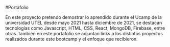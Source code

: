 #Portafolio

En este proyecto pretendo demostrar lo aprendido durante el Ucamp de la universidad UTEL 
desde mayo 2021 hasta diciembre de 2021, se destacan tecnologías como Javascript, HTML, CSS, React, MongoDB, Firebase, entre otras.
también en este portafolio se adjuntan links a los distintos proyectos realizados durante este bootcamp y el enfoque que recibieron.
